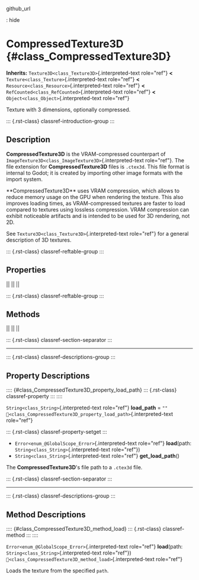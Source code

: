 github_url

:   hide

# CompressedTexture3D {#class_CompressedTexture3D}

**Inherits:** `Texture3D<class_Texture3D>`{.interpreted-text role="ref"}
**\<** `Texture<class_Texture>`{.interpreted-text role="ref"} **\<**
`Resource<class_Resource>`{.interpreted-text role="ref"} **\<**
`RefCounted<class_RefCounted>`{.interpreted-text role="ref"} **\<**
`Object<class_Object>`{.interpreted-text role="ref"}

Texture with 3 dimensions, optionally compressed.

::: {.rst-class}
classref-introduction-group
:::

## Description

**CompressedTexture3D** is the VRAM-compressed counterpart of
`ImageTexture3D<class_ImageTexture3D>`{.interpreted-text role="ref"}.
The file extension for **CompressedTexture3D** files is `.ctex3d`. This
file format is internal to Godot; it is created by importing other image
formats with the import system.

\*\*CompressedTexture3D\*\* uses VRAM compression, which allows to
reduce memory usage on the GPU when rendering the texture. This also
improves loading times, as VRAM-compressed textures are faster to load
compared to textures using lossless compression. VRAM compression can
exhibit noticeable artifacts and is intended to be used for 3D
rendering, not 2D.

See `Texture3D<class_Texture3D>`{.interpreted-text role="ref"} for a
general description of 3D textures.

::: {.rst-class}
classref-reftable-group
:::

## Properties

||
||
||

::: {.rst-class}
classref-reftable-group
:::

## Methods

||
||
||

::: {.rst-class}
classref-section-separator
:::

------------------------------------------------------------------------

::: {.rst-class}
classref-descriptions-group
:::

## Property Descriptions

:::: {#class_CompressedTexture3D_property_load_path}
::: {.rst-class}
classref-property
:::
::::

`String<class_String>`{.interpreted-text role="ref"} **load_path** =
`""`
`🔗<class_CompressedTexture3D_property_load_path>`{.interpreted-text
role="ref"}

::: {.rst-class}
classref-property-setget
:::

- `Error<enum_@GlobalScope_Error>`{.interpreted-text role="ref"}
  **load**(path: `String<class_String>`{.interpreted-text role="ref"})
- `String<class_String>`{.interpreted-text role="ref"}
  **get_load_path**()

The **CompressedTexture3D**\'s file path to a `.ctex3d` file.

::: {.rst-class}
classref-section-separator
:::

------------------------------------------------------------------------

::: {.rst-class}
classref-descriptions-group
:::

## Method Descriptions

:::: {#class_CompressedTexture3D_method_load}
::: {.rst-class}
classref-method
:::
::::

`Error<enum_@GlobalScope_Error>`{.interpreted-text role="ref"}
**load**(path: `String<class_String>`{.interpreted-text role="ref"})
`🔗<class_CompressedTexture3D_method_load>`{.interpreted-text
role="ref"}

Loads the texture from the specified `path`.
